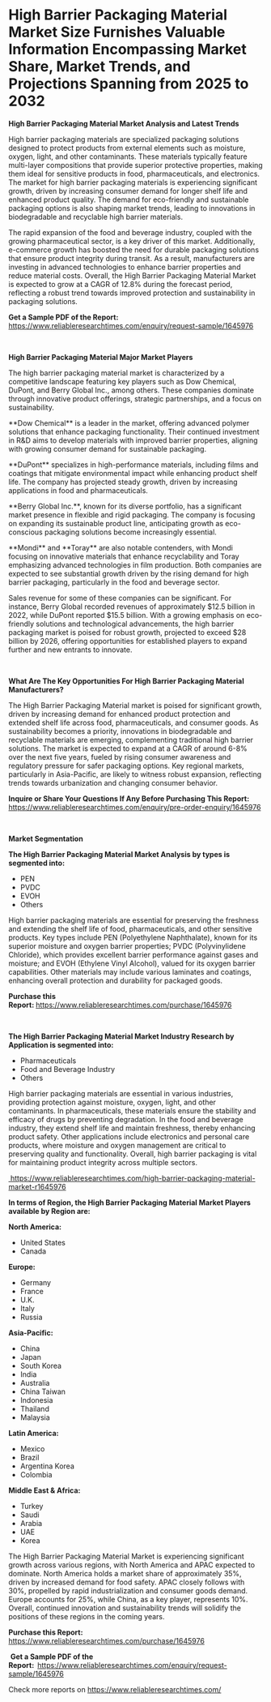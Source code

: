 <p><h1>High Barrier Packaging Material Market Size Furnishes Valuable Information Encompassing Market Share, Market Trends, and Projections Spanning from 2025 to 2032</h1></p><p><strong>High Barrier Packaging Material Market Analysis and Latest Trends</strong></p>
<p><p>High barrier packaging materials are specialized packaging solutions designed to protect products from external elements such as moisture, oxygen, light, and other contaminants. These materials typically feature multi-layer compositions that provide superior protective properties, making them ideal for sensitive products in food, pharmaceuticals, and electronics. The market for high barrier packaging materials is experiencing significant growth, driven by increasing consumer demand for longer shelf life and enhanced product quality. The demand for eco-friendly and sustainable packaging options is also shaping market trends, leading to innovations in biodegradable and recyclable high barrier materials.</p><p>The rapid expansion of the food and beverage industry, coupled with the growing pharmaceutical sector, is a key driver of this market. Additionally, e-commerce growth has boosted the need for durable packaging solutions that ensure product integrity during transit. As a result, manufacturers are investing in advanced technologies to enhance barrier properties and reduce material costs. Overall, the High Barrier Packaging Material Market is expected to grow at a CAGR of 12.8% during the forecast period, reflecting a robust trend towards improved protection and sustainability in packaging solutions.</p></p>
<p><strong>Get a Sample PDF of the Report:&nbsp;</strong> <a href="https://www.reliableresearchtimes.com/enquiry/request-sample/1645976?utm_campaign=2220&utm_medium=2&utm_source=Github&utm_content=ia&utm_term=29032025&utm_id=high-barrier-packaging-material">https://www.reliableresearchtimes.com/enquiry/request-sample/1645976</a></p>
<p>&nbsp;</p>
<p><strong>High Barrier Packaging Material Major Market Players</strong></p>
<p><p>The high barrier packaging material market is characterized by a competitive landscape featuring key players such as Dow Chemical, DuPont, and Berry Global Inc., among others. These companies dominate through innovative product offerings, strategic partnerships, and a focus on sustainability.</p><p>**Dow Chemical** is a leader in the market, offering advanced polymer solutions that enhance packaging functionality. Their continued investment in R&D aims to develop materials with improved barrier properties, aligning with growing consumer demand for sustainable packaging.</p><p>**DuPont** specializes in high-performance materials, including films and coatings that mitigate environmental impact while enhancing product shelf life. The company has projected steady growth, driven by increasing applications in food and pharmaceuticals.</p><p>**Berry Global Inc.**, known for its diverse portfolio, has a significant market presence in flexible and rigid packaging. The company is focusing on expanding its sustainable product line, anticipating growth as eco-conscious packaging solutions become increasingly essential.</p><p>**Mondi** and **Toray** are also notable contenders, with Mondi focusing on innovative materials that enhance recyclability and Toray emphasizing advanced technologies in film production. Both companies are expected to see substantial growth driven by the rising demand for high barrier packaging, particularly in the food and beverage sector.</p><p>Sales revenue for some of these companies can be significant. For instance, Berry Global recorded revenues of approximately $12.5 billion in 2022, while DuPont reported $15.5 billion. With a growing emphasis on eco-friendly solutions and technological advancements, the high barrier packaging market is poised for robust growth, projected to exceed $28 billion by 2026, offering opportunities for established players to expand further and new entrants to innovate.</p></p>
<p>&nbsp;</p>
<p><strong>What Are The Key Opportunities For High Barrier Packaging Material Manufacturers?</strong></p>
<p><p>The High Barrier Packaging Material market is poised for significant growth, driven by increasing demand for enhanced product protection and extended shelf life across food, pharmaceuticals, and consumer goods. As sustainability becomes a priority, innovations in biodegradable and recyclable materials are emerging, complementing traditional high barrier solutions. The market is expected to expand at a CAGR of around 6-8% over the next five years, fueled by rising consumer awareness and regulatory pressure for safer packaging options. Key regional markets, particularly in Asia-Pacific, are likely to witness robust expansion, reflecting trends towards urbanization and changing consumer behavior.</p></p>
<p><strong>Inquire or Share Your Questions If Any Before Purchasing This Report:</strong> <a href="https://www.reliableresearchtimes.com/enquiry/pre-order-enquiry/1645976?utm_campaign=2220&utm_medium=2&utm_source=Github&utm_content=ia&utm_term=29032025&utm_id=high-barrier-packaging-material">https://www.reliableresearchtimes.com/enquiry/pre-order-enquiry/1645976</a></p>
<p>&nbsp;</p>
<p><strong>Market Segmentation</strong></p>
<p><strong>The High Barrier Packaging Material Market Analysis by types is segmented into:</strong></p>
<p><ul><li>PEN</li><li>PVDC</li><li>EVOH</li><li>Others</li></ul></p>
<p><p>High barrier packaging materials are essential for preserving the freshness and extending the shelf life of food, pharmaceuticals, and other sensitive products. Key types include PEN (Polyethylene Naphthalate), known for its superior moisture and oxygen barrier properties; PVDC (Polyvinylidene Chloride), which provides excellent barrier performance against gases and moisture; and EVOH (Ethylene Vinyl Alcohol), valued for its oxygen barrier capabilities. Other materials may include various laminates and coatings, enhancing overall protection and durability for packaged goods.</p></p>
<p><strong>Purchase this Report:&nbsp;</strong><a href="https://www.reliableresearchtimes.com/purchase/1645976?utm_campaign=2220&utm_medium=2&utm_source=Github&utm_content=ia&utm_term=29032025&utm_id=high-barrier-packaging-material">https://www.reliableresearchtimes.com/purchase/1645976</a></p>
<p>&nbsp;</p>
<p><strong>The High Barrier Packaging Material Market Industry Research by Application is segmented into:</strong></p>
<p><ul><li>Pharmaceuticals</li><li>Food and Beverage Industry</li><li>Others</li></ul></p>
<p><p>High barrier packaging materials are essential in various industries, providing protection against moisture, oxygen, light, and other contaminants. In pharmaceuticals, these materials ensure the stability and efficacy of drugs by preventing degradation. In the food and beverage industry, they extend shelf life and maintain freshness, thereby enhancing product safety. Other applications include electronics and personal care products, where moisture and oxygen management are critical to preserving quality and functionality. Overall, high barrier packaging is vital for maintaining product integrity across multiple sectors.</p></p>
<p><a href="https://www.reliableresearchtimes.com/high-barrier-packaging-material-market-r1645976?utm_campaign=2220&utm_medium=2&utm_source=Github&utm_content=ia&utm_term=29032025&utm_id=high-barrier-packaging-material">&nbsp;https://www.reliableresearchtimes.com/high-barrier-packaging-material-market-r1645976</a></p>
<p><strong>In terms of Region, the High Barrier Packaging Material Market Players available by Region are:</strong></p>
<p>
    <p> <strong> North America: </strong>
        <ul>
            <li>United States</li>
            <li>Canada</li>
        </ul>
        </p> 
    <p> <strong> Europe: </strong>
        <ul>
            <li>Germany</li>
            <li>France</li>
            <li>U.K.</li>
            <li>Italy</li>
            <li>Russia</li>
        </ul>
        </p> 
    <p> <strong> Asia-Pacific: </strong>
        <ul>
            <li>China</li>
            <li>Japan</li>
            <li>South Korea</li>
            <li>India</li>
            <li>Australia</li>
            <li>China Taiwan</li>
            <li>Indonesia</li>
            <li>Thailand</li>
            <li>Malaysia</li>
        </ul>
        </p> 
    <p> <strong> Latin America: </strong>
        <ul>
            <li>Mexico</li>
            <li>Brazil</li>
            <li>Argentina Korea</li>
            <li>Colombia</li>
        </ul>
        </p> 
    <p> <strong> Middle East & Africa: </strong>
        <ul>
            <li>Turkey</li>
            <li>Saudi</li>
            <li>Arabia</li>
            <li>UAE</li>
            <li>Korea</li>
        </ul>
    </p>
    </p>
<p><p>The High Barrier Packaging Material Market is experiencing significant growth across various regions, with North America and APAC expected to dominate. North America holds a market share of approximately 35%, driven by increased demand for food safety. APAC closely follows with 30%, propelled by rapid industrialization and consumer goods demand. Europe accounts for 25%, while China, as a key player, represents 10%. Overall, continued innovation and sustainability trends will solidify the positions of these regions in the coming years.</p></p>
<p><strong>Purchase this Report: </strong><a href="https://www.reliableresearchtimes.com/purchase/1645976?utm_campaign=2220&utm_medium=2&utm_source=Github&utm_content=ia&utm_term=29032025&utm_id=high-barrier-packaging-material">https://www.reliableresearchtimes.com/purchase/1645976</a></p>
<p>&nbsp;<strong>Get a Sample PDF of the Report:&nbsp;&nbsp;</strong><a href="https://www.reliableresearchtimes.com/enquiry/request-sample/1645976?utm_campaign=2220&utm_medium=2&utm_source=Github&utm_content=ia&utm_term=29032025&utm_id=high-barrier-packaging-material">https://www.reliableresearchtimes.com/enquiry/request-sample/1645976</a></p>
<p><strong></strong></p>
<p>Check more reports on <a href="https://www.reliableresearchtimes.com/?utm_campaign=2220&utm_medium=2&utm_source=Github&utm_content=ia&utm_term=29032025&utm_id=high-barrier-packaging-material">https://www.reliableresearchtimes.com/</a></p>